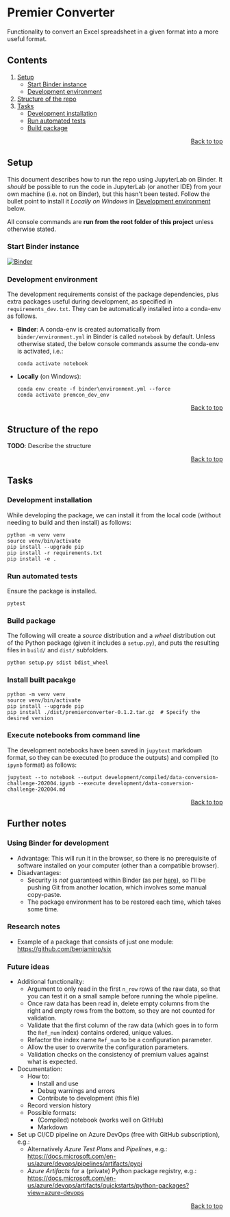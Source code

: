 <a name="top"></a>

# Premier Converter
Functionality to convert an Excel spreadsheet in a given format into a more useful format.

<!--This table of contents is maintained *manually*-->
## Contents
1. [Setup](#Setup)
    - [Start Binder instance](#Start-Binder-instance)
    - [Development environment](#Development-environment)
1. [Structure of the repo](#Structure-of-the-repo)
1. [Tasks](#Tasks)
    - [Development installation](#Development-installation)
    - [Run automated tests](#Run-automated-tests)
    - [Build package](#Build-package)

<p align="right"><a href="#top">Back to top</a></p>

## Setup
This document describes how to run the repo using JupyterLab on Binder. It *should* be possible to run the code in JupyterLab (or another IDE) from your own machine (i.e. not on Binder), but this hasn't been tested. Follow the bullet point to install it *Locally on Windows* in [Development environment](#Development-environment) below.

All console commands are **run from the root folder of this project** unless otherwise stated.

### Start Binder instance
[![Binder](https://mybinder.org/badge_logo.svg)](https://mybinder.org/v2/gh/A-Breeze/premierconverter/basic_tests?urlpath=lab)

### Development environment
The development requirements consist of the package dependencies, plus extra packages useful during development, as specified in `requirements_dev.txt`. They can be automatically installed into a conda-env as follows.
- **Binder**: A conda-env is created automatically from `binder/environment.yml` in Binder is called `notebook` by default. Unless otherwise stated, the below console commands assume the conda-env is activated, i.e.:
    ```
    conda activate notebook
    ```
- **Locally** (on Windows):
    ```
    conda env create -f binder\environment.yml --force
    conda activate premcon_dev_env
    ```

<p align="right"><a href="#top">Back to top</a></p>

## Structure of the repo
**TODO**: Describe the structure

<p align="right"><a href="#top">Back to top</a></p>

## Tasks
### Development installation
While developing the package, we can install it from the local code (without needing to build and then install) as follows:
```
python -m venv venv
source venv/bin/activate
pip install --upgrade pip
pip install -r requirements.txt
pip install -e .
```

### Run automated tests
Ensure the package is installed.
```
pytest
```

### Build package
The following will create a *source* distribution and a *wheel* distribution out of the Python package (given it includes a `setup.py`), and puts the resulting files in `build/` and `dist/` subfolders.
```
python setup.py sdist bdist_wheel
```

### Install built pacakge
```
python -m venv venv
source venv/bin/activate
pip install --upgrade pip
pip install ./dist/premierconverter-0.1.2.tar.gz  # Specify the desired version
```

### Execute notebooks from command line
The development notebooks have been saved in `jupytext` markdown format, so they can be executed (to produce the outputs) and compiled (to `ipynb` format) as follows:
```
jupytext --to notebook --output development/compiled/data-conversion-challenge-202004.ipynb --execute development/data-conversion-challenge-202004.md
```

<p align="right"><a href="#top">Back to top</a></p>

## Further notes
### Using Binder for development
- Advantage: This will run it in the browser, so there is no prerequisite of software installed on your computer (other than a compatible browser). 
- Disadvantages:
    - Security is *not* guaranteed within Binder (as per [here](https://mybinder.readthedocs.io/en/latest/faq.html#can-i-push-data-from-my-binder-session-back-to-my-repository)), so I'll be pushing Git from another location, which involves some manual copy-paste.
    - The package environment has to be restored each time, which takes some time.

### Research notes
- Example of a package that consists of just one module: <https://github.com/benjaminp/six>

### Future ideas
- Additional functionality:
    - Argument to only read in the first `n_row` rows of the raw data, so that you can test it on a small sample before running the whole pipeline.
    - Once raw data has been read in, delete empty columns from the right and empty rows from the bottom, so they are not counted for validation.
    - Validate that the first column of the raw data (which goes in to form the `Ref_num` index) contains ordered, unique values.
    - Refactor the index name `Ref_num` to be a configuration parameter.
    - Allow the user to overwrite the configuration parameters.
    - Validation checks on the consistency of premium values against what is expected.
- Documentation:
    - How to:
        - Install and use
        - Debug warnings and errors
        - Contribute to development (this file)
    - Record version history
    - Possible formats: 
        - (Compiled) notebook (works well on GitHub)
        - Markdown
- Set up CI/CD pipeline on Azure DevOps (free with GitHub subscription), e.g.:
    - Alternatively *Azure Test Plans* and *Pipelines*, e.g.: <https://docs.microsoft.com/en-us/azure/devops/pipelines/artifacts/pypi>
    - *Azure Artifacts* for a (private) Python package registry, e.g.: <https://docs.microsoft.com/en-us/azure/devops/artifacts/quickstarts/python-packages?view=azure-devops>

<p align="right"><a href="#top">Back to top</a></p>
